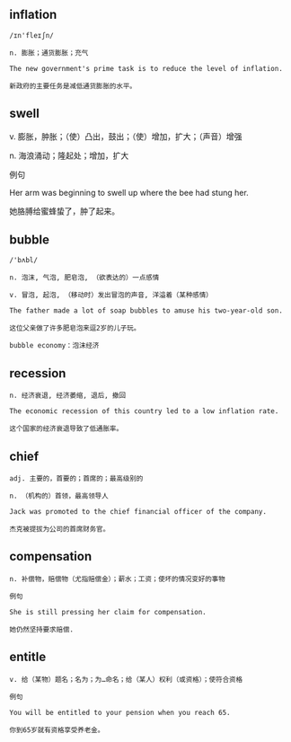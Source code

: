 ## inflation
```
/ɪn'fleɪʃn/

n. 膨胀；通货膨胀；充气

The new government's prime task is to reduce the level of inflation.

新政府的主要任务是减低通货膨胀的水平。
```
## swell
v. 膨胀，肿胀；（使）凸出，鼓出；（使）增加，扩大；（声音）增强

n. 海浪涌动；隆起处；增加，扩大

例句

Her arm was beginning to swell up where the bee had stung her.

她胳膊给蜜蜂蛰了，肿了起来。
## bubble
```
/'bʌbl/

n. 泡沫, 气泡, 肥皂泡, （欲表达的）一点感情

v. 冒泡, 起泡, （移动时）发出冒泡的声音, 洋溢着（某种感情）

The father made a lot of soap bubbles to amuse his two-year-old son.

这位父亲做了许多肥皂泡来逗2岁的儿子玩。

bubble economy：泡沫经济
```
## recession
```
n. 经济衰退, 经济萎缩, 退后, 撤回

The economic recession of this country led to a low inflation rate.

这个国家的经济衰退导致了低通胀率。
```

## chief
```
adj. 主要的，首要的；首席的；最高级别的

n. （机构的）首领，最高领导人

Jack was promoted to the chief financial officer of the company.

杰克被提拔为公司的首席财务官。
```
## compensation
```
n. 补偿物，赔偿物（尤指赔偿金）；薪水；工资；使坏的情况变好的事物

例句

She is still pressing her claim for compensation.

她仍然坚持要求赔偿.
```
## entitle
```
v. 给（某物）题名；名为；为…命名；给（某人）权利（或资格）；使符合资格

例句

You will be entitled to your pension when you reach 65.

你到65岁就有资格享受养老金。
```